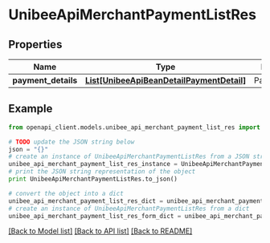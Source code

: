 # UnibeeApiMerchantPaymentListRes


## Properties

Name | Type | Description | Notes
------------ | ------------- | ------------- | -------------
**payment_details** | [**List[UnibeeApiBeanDetailPaymentDetail]**](UnibeeApiBeanDetailPaymentDetail.md) | PaymentDetails | [optional] 

## Example

```python
from openapi_client.models.unibee_api_merchant_payment_list_res import UnibeeApiMerchantPaymentListRes

# TODO update the JSON string below
json = "{}"
# create an instance of UnibeeApiMerchantPaymentListRes from a JSON string
unibee_api_merchant_payment_list_res_instance = UnibeeApiMerchantPaymentListRes.from_json(json)
# print the JSON string representation of the object
print UnibeeApiMerchantPaymentListRes.to_json()

# convert the object into a dict
unibee_api_merchant_payment_list_res_dict = unibee_api_merchant_payment_list_res_instance.to_dict()
# create an instance of UnibeeApiMerchantPaymentListRes from a dict
unibee_api_merchant_payment_list_res_form_dict = unibee_api_merchant_payment_list_res.from_dict(unibee_api_merchant_payment_list_res_dict)
```
[[Back to Model list]](../README.md#documentation-for-models) [[Back to API list]](../README.md#documentation-for-api-endpoints) [[Back to README]](../README.md)



